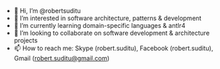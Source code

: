 - 👋 Hi, I’m @robertsuditu
- 👀 I’m interested in software architecture, patterns & development
- 🌱 I’m currently learning domain-specific languages & antlr4
- 💞️ I’m looking to collaborate on software development & architecture projects
- 📫 How to reach me: Skype (robert.suditu), Facebook (robert.suditu), Gmail (robert.suditu@gmail.com)

<!---
robertsuditu/robertsuditu is a ✨ special ✨ repository because its `README.md` (this file) appears on your GitHub profile.
You can click the Preview link to take a look at your changes.
--->
